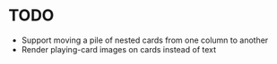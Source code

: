 # TODO

- Support moving a pile of nested cards from one column to another
- Render playing-card images on cards instead of text
